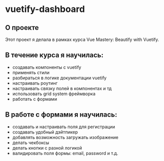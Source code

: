 # vuetify-dashboard

## О проекте

Этот проект я делала в рамках курса Vue Mastery: Beautify with Vuetify.

## В течение курса я научилась:

- создавать компоненты с vuetify 
- применять стили 
- разбираться в логике документации vuetify 
- настраивать роутинг
- настраивать связку полей в компонентах и тд 
- использовать grid system фреймворка
- работать с формами

## В работе с формами я научилась: 

- создавать и настраивать поля для регистрации 
- создавать удобный дэйтпикер
- добавлять возможность загружать изображение
- делать чекбоксы
- делать кнопки с разной логикой 
- валидировать поля формы: email, password и т.д.
